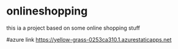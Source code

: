 # onlineshopping

this ia a project based on some online shopping stuff

#azure link https://yellow-grass-0253ca310.1.azurestaticapps.net
